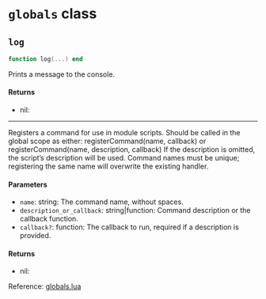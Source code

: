 # `globals` class



## `log`
```lua
function log(...) end
```
Prints a message to the console.

#### Returns
- nil: 

-----
Registers a command for use in module scripts.
Should be called in the global scope as either:
registerCommand(name, callback) or registerCommand(name, description, callback)
If the description is omitted, the script’s description will be used.
Command names must be unique; registering the same name will overwrite the existing handler.

#### Parameters
- `name`: string: The command name, without spaces.
- `description_or_callback`: string|function: Command description or the callback function.
- `callback?`: function: The callback to run, required if a description is provided.
#### Returns
- nil:

Reference: [globals.lua](https://github.com/flarialmc/scripting-wiki/tree/main/autocomplete/misc/globals.lua)